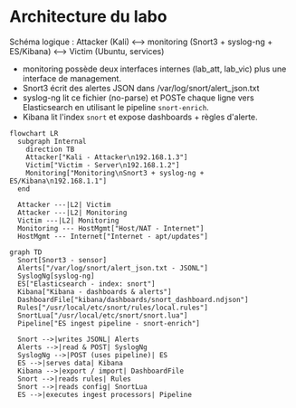 # Architecture du labo
Schéma logique :
Attacker (Kali) <--> monitoring (Snort3 + syslog-ng + ES/Kibana) <--> Victim (Ubuntu, services)
- monitoring possède deux interfaces internes (lab_att, lab_vic) plus une interface de management.
- Snort3 écrit des alertes JSON dans /var/log/snort/alert_json.txt
- syslog-ng lit ce fichier (no-parse) et POSTe chaque ligne vers Elasticsearch en utilisant le pipeline `snort-enrich`.
- Kibana lit l'index `snort` et expose dashboards + règles d'alerte.

```mermaid
flowchart LR
  subgraph Internal
    direction TB
    Attacker["Kali - Attacker\n192.168.1.3"]
    Victim["Victim - Server\n192.168.1.2"]
    Monitoring["Monitoring\nSnort3 + syslog-ng + ES/Kibana\n192.168.1.1"]
  end

  Attacker ---|L2| Victim
  Attacker ---|L2| Monitoring
  Victim ---|L2| Monitoring
  Monitoring --- HostMgmt["Host/NAT - Internet"]
  HostMgmt --- Internet["Internet - apt/updates"]
```

```mermaid
graph TD
  Snort[Snort3 - sensor]
  Alerts["/var/log/snort/alert_json.txt - JSONL"]
  SyslogNg[syslog-ng]
  ES["Elasticsearch - index: snort"]
  Kibana["Kibana - dashboards & alerts"]
  DashboardFile["kibana/dashboards/snort_dashboard.ndjson"]
  Rules["/usr/local/etc/snort/rules/local.rules"]
  SnortLua["/usr/local/etc/snort/snort.lua"]
  Pipeline["ES ingest pipeline - snort-enrich"]

  Snort -->|writes JSONL| Alerts
  Alerts -->|read & POST| SyslogNg
  SyslogNg -->|POST (uses pipeline)| ES
  ES -->|serves data| Kibana
  Kibana -->|export / import| DashboardFile
  Snort -->|reads rules| Rules
  Snort -->|reads config| SnortLua
  ES -->|executes ingest processors| Pipeline
```
